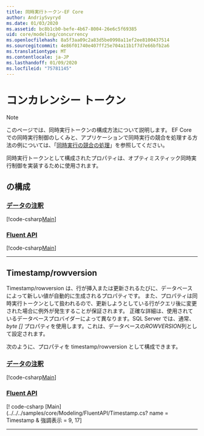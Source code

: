 ```yaml
---
title: 同時実行トークン-EF Core
author: AndriySvyryd
ms.date: 01/03/2020
ms.assetid: bc8b1cb0-befe-4b67-8004-26e6c5f69385
uid: core/modeling/concurrency
ms.openlocfilehash: 8a5f3aa09c2a83d5be0998a11ef2ee8100437514
ms.sourcegitcommit: 4e86f01740e407ff25e704a11b1f7d7e66bfb2a6
ms.translationtype: MT
ms.contentlocale: ja-JP
ms.lasthandoff: 01/09/2020
ms.locfileid: "75781145"
---
```

# <a name="concurrency-tokens"></a>コンカレンシー トークン

> [!NOTE]
> このページでは、同時実行トークンの構成方法について説明します。 EF Core での同時実行制御のしくみと、アプリケーションで同時実行の競合を処理する方法の例については、「[同時実行の競合の処理](../saving/concurrency.md)」を参照してください。

同時実行トークンとして構成されたプロパティは、オプティミスティック同時実行制御を実装するために使用されます。

## <a name="configuration"></a>の構成

### <a name="data-annotationstabdata-annotations"></a>[データの注釈](#tab/data-annotations)

[!code-csharp[Main](../../../samples/core/Modeling/DataAnnotations/Concurrency.cs?name=Concurrency&highlight=5)]

### <a name="fluent-apitabfluent-api"></a>[Fluent API](#tab/fluent-api)

[!code-csharp[Main](../../../samples/core/Modeling/FluentAPI/Concurrency.cs?name=Concurrency&highlight=5)]

***

## <a name="timestamprowversion"></a>Timestamp/rowversion

Timestamp/rowversion は、行が挿入または更新されるたびに、データベースによって新しい値が自動的に生成されるプロパティです。 また、プロパティは同時実行トークンとして扱われるので、更新しようとしている行がクエリ後に変更された場合に例外が発生することが保証されます。 正確な詳細は、使用されているデータベースプロバイダーによって異なります。SQL Server では、通常、 *byte []* プロパティを使用します。これは、データベースの*ROWVERSION*列として設定されます。

次のように、プロパティを timestamp/rowversion として構成できます。

### <a name="data-annotationstabdata-annotations"></a>[データの注釈](#tab/data-annotations)

[!code-csharp[Main](../../../samples/core/Modeling/DataAnnotations/Timestamp.cs?name=Timestamp&highlight=7)]

### <a name="fluent-apitabfluent-api"></a>[Fluent API](#tab/fluent-api)

[! code-csharp [Main] (../../../samples/core/Modeling/FluentAPI/Timestamp.cs? name = Timestamp & 強調表示 = 9, 17]

***
